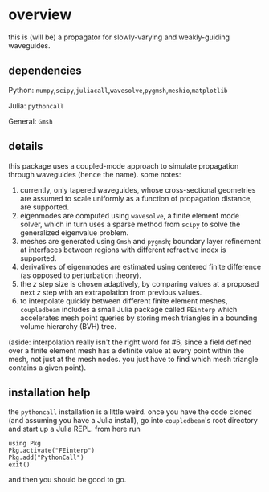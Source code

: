 # overview

this is (will be) a propagator for slowly-varying and weakly-guiding waveguides.

## dependencies
Python: `numpy`,`scipy`,`juliacall`,`wavesolve`,`pygmsh`,`meshio`,`matplotlib`

Julia: `pythoncall`

General: `Gmsh`

## details

this package uses a coupled-mode approach to simulate propagation through waveguides (hence the name). some notes: 

1. currently, only tapered waveguides, whose cross-sectional geometries are assumed to scale uniformly as a function of propagation distance, are supported.
2. eigenmodes are computed using `wavesolve`, a finite element mode solver, which in turn uses a sparse method from `scipy` to solve the generalized eigenvalue problem.
3. meshes are generated using `Gmsh` and `pygmsh`; boundary layer refinement at interfaces between regions with different refractive index is supported.
4. derivatives of eigenmodes are estimated using centered finite difference (as opposed to perturbation theory).
5. the $z$ step size is chosen adaptively, by comparing values at a proposed next $z$ step with an extrapolation from previous values.
6. to interpolate quickly between different finite element meshes, `coupledbeam` includes a small Julia package called `FEinterp` which accelerates mesh point queries by storing mesh triangles in a bounding volume hierarchy (BVH) tree. 

(aside: interpolation really isn't the right word for #6, since a field defined over a finite element mesh has a definite value at every point within the mesh, not just at the mesh nodes. you just have to find which mesh triangle contains a given point).

## installation help
the `pythoncall` installation is a little weird. once you have the code cloned (and assuming you have a Julia install), go into `coupledbeam`'s root directory and start up a Julia REPL. from here run

```
using Pkg
Pkg.activate("FEinterp")
Pkg.add("PythonCall")
exit()
```

and then you should be good to go.

